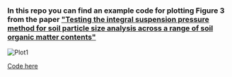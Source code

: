 ### In this repo you can find an example code for plotting Figure 3 from the paper ["Testing the integral suspension pressure method for soil particle size analysis across a range of soil organic matter contents"](http://www.international-agrophysics.org/Testing-the-integral-suspension-pressure-method-for-soil-particle-size-analysis-across,144387,0,2.html)

![Plot1](https://github.com/Saryace/integral_method_figure3/blob/master/figures/figure3.tiff)

[Code here](https://github.com/Saryace/integral_method_figure3/blob/master/integral_method_figure3.R)
